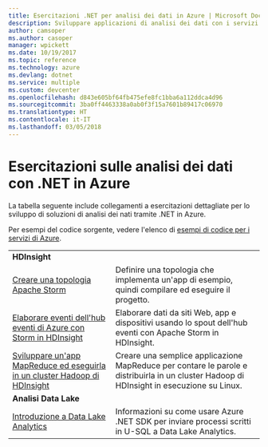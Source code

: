 ```yaml
---
title: Esercitazioni .NET per analisi dei dati in Azure | Microsoft Docs
description: Sviluppare applicazioni di analisi dei dati con i servizi di Microsoft Azure.
author: camsoper
ms.author: casoper
manager: wpickett
ms.date: 10/19/2017
ms.topic: reference
ms.technology: azure
ms.devlang: dotnet
ms.service: multiple
ms.custom: devcenter
ms.openlocfilehash: d843e605bf64fb475efe8fc1bba6a112ddca4d96
ms.sourcegitcommit: 3ba0ff4463338a0ab0f3f15a7601b89417c06970
ms.translationtype: HT
ms.contentlocale: it-IT
ms.lasthandoff: 03/05/2018
---
```

# <a name="data-analytics-tutorials-with-net-on-azure"></a>Esercitazioni sulle analisi dei dati con .NET in Azure

La tabella seguente include collegamenti a esercitazioni dettagliate per lo sviluppo di soluzioni di analisi dei nati tramite .NET in Azure. 

Per esempi del codice sorgente, vedere l'elenco di [esempi di codice per i servizi di Azure](https://azure.microsoft.com/resources/samples/?platform=dotnet).

| | |
|---|---|
| **HDInsight** | |
| [Creare una topologia Apache Storm][1] | Definire una topologia che implementa un'app di esempio, quindi compilare ed eseguire il progetto. | 
| [Elaborare eventi dell'hub eventi di Azure con Storm in HDInsight][2] | Elaborare dati da siti Web, app e dispositivi usando lo spout dell'hub eventi con Apache Storm in HDInsight.
| [Sviluppare un'app MapReduce ed eseguirla in un cluster Hadoop di HDInsight][3] | Creare una semplice applicazione MapReduce per contare le parole e distribuirla in un cluster Hadoop di HDInsight in esecuzione su Linux. |
| **Analisi Data Lake** | |
| [Introduzione a Data Lake Analytics][4] | Informazioni su come usare Azure .NET SDK per inviare processi scritti in U-SQL a Data Lake Analytics.|


[1]: /azure/hdinsight/hdinsight-storm-develop-csharp-event-hub-topology
[2]: /azure/hdinsight/hdinsight-storm-develop-csharp-visual-studio-topology
[3]: /azure/hdinsight/hdinsight-hadoop-dotnet-csharp-mapreduce-streaming
[4]: /azure/data-lake-analytics/data-lake-analytics-get-started-net-sdk